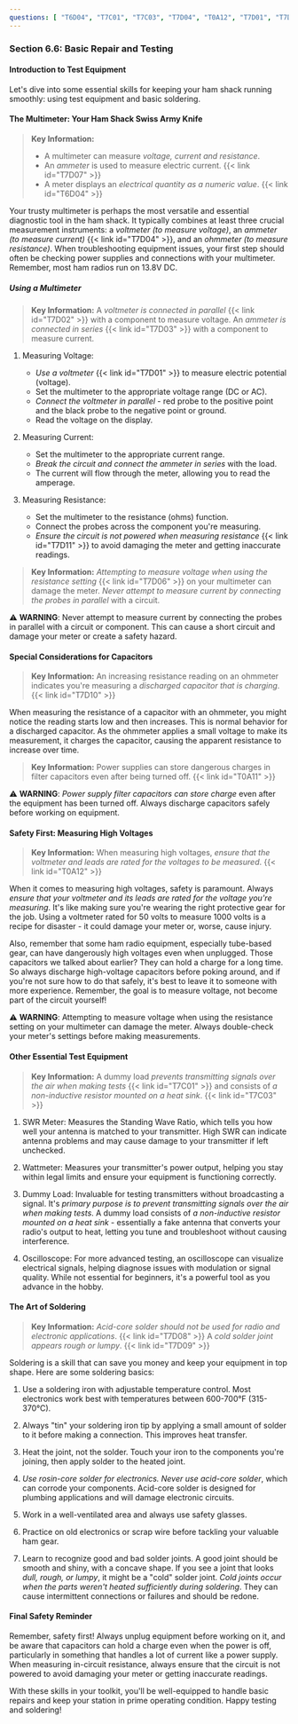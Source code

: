 ```yaml
---
questions: [ "T6D04", "T7C01", "T7C03", "T7D04", "T0A12", "T7D01", "T7D02", "T7D03", "T7D06", "T7D07", "T7D09", "T7D11", "T0A11", "T7D08", "T7D10" ]
---
```


### Section 6.6: Basic Repair and Testing

#### Introduction to Test Equipment

Let's dive into some essential skills for keeping your ham shack running smoothly: using test equipment and basic soldering.

#### The Multimeter: Your Ham Shack Swiss Army Knife

> **Key Information:**
> * A multimeter can measure *voltage, current and resistance*.
> * An *ammeter* is used to measure electric current. {{< link id="T7D07" >}}
> * A meter displays an *electrical quantity as a numeric value*. {{< link id="T6D04" >}}

Your trusty multimeter is perhaps the most versatile and essential diagnostic tool in the ham shack. It typically combines at least three crucial measurement instruments: a *voltmeter (to measure voltage)*, an *ammeter (to measure current)* {{< link id="T7D04" >}}, and an *ohmmeter (to measure resistance)*. When troubleshooting equipment issues, your first step should often be checking power supplies and connections with your multimeter. Remember, most ham radios run on 13.8V DC.

##### Using a Multimeter

> **Key Information:** A *voltmeter is connected in parallel* {{< link id="T7D02" >}} with a component to measure voltage. An *ammeter is connected in series* {{< link id="T7D03" >}} with a component to measure current.

1. Measuring Voltage:
   - *Use a voltmeter* {{< link id="T7D01" >}} to measure electric potential (voltage).
   - Set the multimeter to the appropriate voltage range (DC or AC).
   - *Connect the voltmeter in parallel* - red probe to the positive point and the black probe to the negative point or ground.
   - Read the voltage on the display.

2. Measuring Current:
   - Set the multimeter to the appropriate current range.
   - *Break the circuit and connect the ammeter in series* with the load.
   - The current will flow through the meter, allowing you to read the amperage.

3. Measuring Resistance:
   - Set the multimeter to the resistance (ohms) function.
   - Connect the probes across the component you're measuring.
   - *Ensure the circuit is not powered when measuring resistance* {{< link id="T7D11" >}} to avoid damaging the meter and getting inaccurate readings.

> **Key Information:** *Attempting to measure voltage when using the resistance setting* {{< link id="T7D06" >}} on your multimeter can damage the meter. *Never attempt to measure current by connecting the probes in parallel* with a circuit.

⚠️ **WARNING**: Never attempt to measure current by connecting the probes in parallel with a circuit or component. This can cause a short circuit and damage your meter or create a safety hazard.

#### Special Considerations for Capacitors

> **Key Information:** An increasing resistance reading on an ohmmeter indicates you're measuring a *discharged capacitor that is charging*. {{< link id="T7D10" >}}

When measuring the resistance of a capacitor with an ohmmeter, you might notice the reading starts low and then increases. This is normal behavior for a discharged capacitor. As the ohmmeter applies a small voltage to make its measurement, it charges the capacitor, causing the apparent resistance to increase over time.

> **Key Information:** Power supplies can store dangerous charges in filter capacitors even after being turned off. {{< link id="T0A11" >}}

⚠️ **WARNING**: *Power supply filter capacitors can store charge* even after the equipment has been turned off. Always discharge capacitors safely before working on equipment.

#### Safety First: Measuring High Voltages

> **Key Information:** When measuring high voltages, *ensure that the voltmeter and leads are rated for the voltages to be measured*. {{< link id="T0A12" >}}

When it comes to measuring high voltages, safety is paramount. Always *ensure that your voltmeter and its leads are rated for the voltage you're measuring*. It's like making sure you're wearing the right protective gear for the job. Using a voltmeter rated for 50 volts to measure 1000 volts is a recipe for disaster - it could damage your meter or, worse, cause injury. 

Also, remember that some ham radio equipment, especially tube-based gear, can have dangerously high voltages even when unplugged. Those capacitors we talked about earlier? They can hold a charge for a long time. So always discharge high-voltage capacitors before poking around, and if you're not sure how to do that safely, it's best to leave it to someone with more experience. Remember, the goal is to measure voltage, not become part of the circuit yourself!

⚠️ **WARNING**: Attempting to measure voltage when using the resistance setting on your multimeter can damage the meter. Always double-check your meter's settings before making measurements.

#### Other Essential Test Equipment

> **Key Information:** A dummy load *prevents transmitting signals over the air when making tests* {{< link id="T7C01" >}} and consists of *a non-inductive resistor mounted on a heat sink*. {{< link id="T7C03" >}}

1. SWR Meter: Measures the Standing Wave Ratio, which tells you how well your antenna is matched to your transmitter. High SWR can indicate antenna problems and may cause damage to your transmitter if left unchecked.

2. Wattmeter: Measures your transmitter's power output, helping you stay within legal limits and ensure your equipment is functioning correctly.

3. Dummy Load: Invaluable for testing transmitters without broadcasting a signal. It's *primary purpose is to prevent transmitting signals over the air when making tests*. A dummy load consists of *a non-inductive resistor mounted on a heat sink* - essentially a fake antenna that converts your radio's output to heat, letting you tune and troubleshoot without causing interference.

4. Oscilloscope: For more advanced testing, an oscilloscope can visualize electrical signals, helping diagnose issues with modulation or signal quality. While not essential for beginners, it's a powerful tool as you advance in the hobby.

#### The Art of Soldering

> **Key Information:** *Acid-core solder should not be used for radio and electronic applications*. {{< link id="T7D08" >}} A *cold solder joint appears rough or lumpy*. {{< link id="T7D09" >}}

Soldering is a skill that can save you money and keep your equipment in top shape. Here are some soldering basics:

1. Use a soldering iron with adjustable temperature control. Most electronics work best with temperatures between 600-700°F (315-370°C).

2. Always "tin" your soldering iron tip by applying a small amount of solder to it before making a connection. This improves heat transfer.

3. Heat the joint, not the solder. Touch your iron to the components you're joining, then apply solder to the heated joint.

4. *Use rosin-core solder for electronics. Never use acid-core solder*, which can corrode your components. Acid-core solder is designed for plumbing applications and will damage electronic circuits.

5. Work in a well-ventilated area and always use safety glasses.

6. Practice on old electronics or scrap wire before tackling your valuable ham gear.

7. Learn to recognize good and bad solder joints. A good joint should be smooth and shiny, with a concave shape. If you see a joint that looks *dull, rough, or lumpy*, it might be a "cold" solder joint. *Cold joints occur when the parts weren't heated sufficiently during soldering*. They can cause intermittent connections or failures and should be redone.

#### Final Safety Reminder

Remember, safety first! Always unplug equipment before working on it, and be aware that capacitors can hold a charge even when the power is off, particularly in something that handles a lot of current like a power supply. When measuring in-circuit resistance, always ensure that the circuit is not powered to avoid damaging your meter or getting inaccurate readings.

With these skills in your toolkit, you'll be well-equipped to handle basic repairs and keep your station in prime operating condition. Happy testing and soldering!
